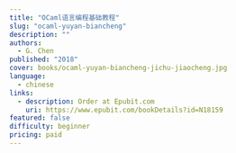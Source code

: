 ```yaml
---
title: "OCaml语言编程基础教程"
slug: "ocaml-yuyan-biancheng"
description: ""
authors:
  - G. Chen
published: "2018"
cover: books/ocaml-yuyan-biancheng-jichu-jiaocheng.jpg
language: 
  - chinese
links:
  - description: Order at Epubit.com
    uri: https://www.epubit.com/bookDetails?id=N18159
featured: false
difficulty: beginner
pricing: paid
---
```

